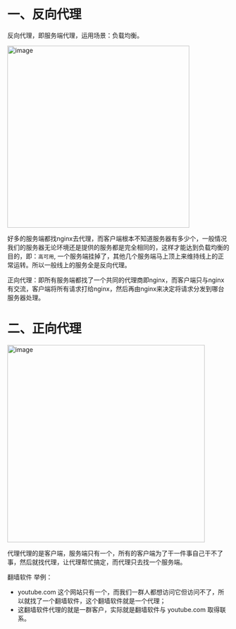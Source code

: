 
# 一、反向代理

反向代理，即服务端代理，运用场景：负载均衡。


<img width="413" alt="image" src="https://user-images.githubusercontent.com/74364990/200320069-4d791287-08d2-4ce6-bfae-573f3da651a7.png">


好多的服务端都找nginx去代理，而客户端根本不知道服务器有多少个，一般情况我们的服务器无论环境还是提供的服务都是完全相同的，这样才能达到负载均衡的目的，即：`高可用`, 一个服务端挂掉了，其他几个服务端马上顶上来维持线上的正常运转。所以一般线上的服务全是反向代理。

正向代理：即所有服务端都找了一个共同的代理商即nginx，而客户端只与nginx有交流，客户端将所有请求打给nginx，然后再由nginx来决定将请求分发到哪台服务器处理。

# 二、正向代理

<img width="448" alt="image" src="https://user-images.githubusercontent.com/74364990/200322097-6da29728-f49b-442f-9a65-0fcde0bc34db.png">


代理代理的是客户端，服务端只有一个，所有的客户端为了干一件事自己干不了事，然后就找代理，让代理帮忙搞定，而代理只去找一个服务端。

翻墙软件 举例：
- youtube.com 这个网站只有一个，而我们一群人都想访问它但访问不了，所以就找了一个翻墙软件，这个翻墙软件就是一个代理；
- 这翻墙软件代理的就是一群客户，实际就是翻墙软件与 youtube.com 取得联系。

